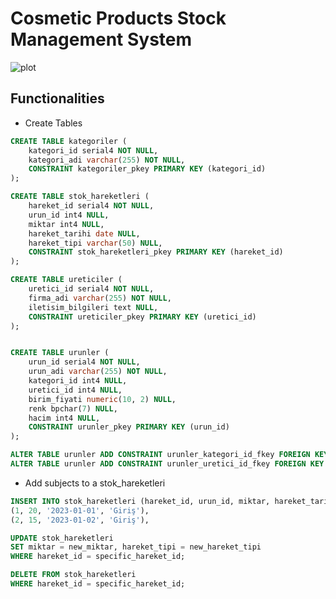 # Cosmetic Products Stock Management System

![plot](https://github.com/senakurtak/dbms-project/assets/101430394/d7320453-48d9-4db2-b0d0-ad0563a0c92c)


## Functionalities

* Create Tables

```sql
CREATE TABLE kategoriler (
	kategori_id serial4 NOT NULL,
	kategori_adi varchar(255) NOT NULL,
	CONSTRAINT kategoriler_pkey PRIMARY KEY (kategori_id)
);

CREATE TABLE stok_hareketleri (
	hareket_id serial4 NOT NULL,
	urun_id int4 NULL,
	miktar int4 NULL,
	hareket_tarihi date NULL,
	hareket_tipi varchar(50) NULL,
	CONSTRAINT stok_hareketleri_pkey PRIMARY KEY (hareket_id)
);

CREATE TABLE ureticiler (
	uretici_id serial4 NOT NULL,
	firma_adi varchar(255) NOT NULL,
	iletisim_bilgileri text NULL,
	CONSTRAINT ureticiler_pkey PRIMARY KEY (uretici_id)
);


CREATE TABLE urunler (
	urun_id serial4 NOT NULL,
	urun_adi varchar(255) NOT NULL,
	kategori_id int4 NULL,
	uretici_id int4 NULL,
	birim_fiyati numeric(10, 2) NULL,
	renk bpchar(7) NULL,
	hacim int4 NULL,
	CONSTRAINT urunler_pkey PRIMARY KEY (urun_id)
);

ALTER TABLE urunler ADD CONSTRAINT urunler_kategori_id_fkey FOREIGN KEY (kategori_id) REFERENCES kategoriler(kategori_id);
ALTER TABLE urunler ADD CONSTRAINT urunler_uretici_id_fkey FOREIGN KEY (uretici_id) REFERENCES ureticiler(uretici_id);
```

* Add subjects to a stok_hareketleri
```sql
INSERT INTO stok_hareketleri (hareket_id, urun_id, miktar, hareket_tarihi, hareket_tipi) VALUES 
(1, 20, '2023-01-01', 'Giriş'),
(2, 15, '2023-01-02', 'Giriş'),

UPDATE stok_hareketleri
SET miktar = new_miktar, hareket_tipi = new_hareket_tipi
WHERE hareket_id = specific_hareket_id;

DELETE FROM stok_hareketleri
WHERE hareket_id = specific_hareket_id;

```
